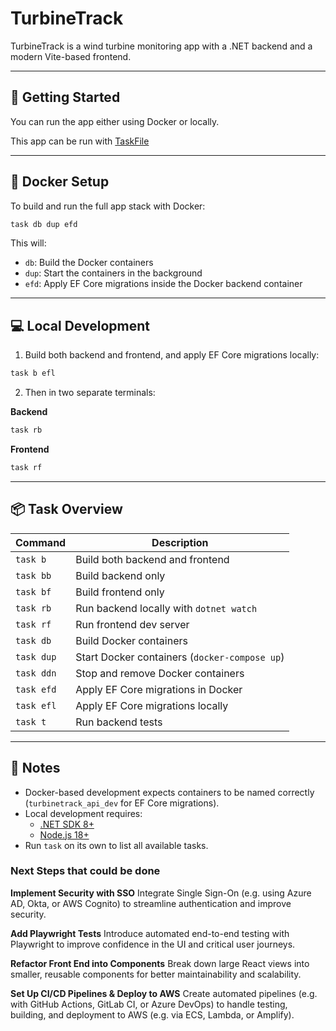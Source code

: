# TurbineTrack

TurbineTrack is a wind turbine monitoring app with a .NET backend and a modern Vite-based frontend.

---

## 🚀 Getting Started

You can run the app either using Docker or locally.

This app can be run with [TaskFile](https://taskfile.dev/)

---

## 🐳 Docker Setup

To build and run the full app stack with Docker:

```bash
task db dup efd
```

This will:
- `db`: Build the Docker containers
- `dup`: Start the containers in the background
- `efd`: Apply EF Core migrations inside the Docker backend container

---

## 💻 Local Development

1. Build both backend and frontend, and apply EF Core migrations locally:

```bash
task b efl
```

2. Then in two separate terminals:

**Backend**
```bash
task rb
```

**Frontend**
```bash
task rf
```

---

## 📦 Task Overview

| Command         | Description                              |
|------------------|------------------------------------------|
| `task b`         | Build both backend and frontend          |
| `task bb`        | Build backend only                       |
| `task bf`        | Build frontend only                      |
| `task rb`        | Run backend locally with `dotnet watch` |
| `task rf`        | Run frontend dev server                  |
| `task db`        | Build Docker containers                  |
| `task dup`       | Start Docker containers (`docker-compose up`) |
| `task ddn`       | Stop and remove Docker containers        |
| `task efd`       | Apply EF Core migrations in Docker       |
| `task efl`       | Apply EF Core migrations locally         |
| `task t`         | Run backend tests                        |

---

## 📝 Notes

- Docker-based development expects containers to be named correctly (`turbinetrack_api_dev` for EF Core migrations).
- Local development requires:
  - [.NET SDK 8+](https://dotnet.microsoft.com/)
  - [Node.js 18+](https://nodejs.org/)
- Run `task` on its own to list all available tasks.

### Next Steps that could be done

**Implement Security with SSO**
Integrate Single Sign-On (e.g. using Azure AD, Okta, or AWS Cognito) to streamline authentication and improve security.

**Add Playwright Tests**
Introduce automated end-to-end testing with Playwright to improve confidence in the UI and critical user journeys.

**Refactor Front End into Components**
Break down large React views into smaller, reusable components for better maintainability and scalability.

**Set Up CI/CD Pipelines & Deploy to AWS**
Create automated pipelines (e.g. with GitHub Actions, GitLab CI, or Azure DevOps) to handle testing, building, and deployment to AWS (e.g. via ECS, Lambda, or Amplify).
